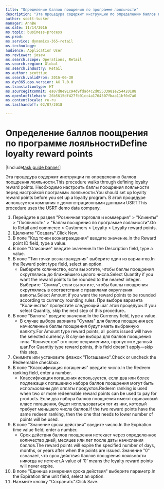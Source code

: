 ```yaml
--- 
title: "Определение баллов поощрения по программе лояльности"
description: "Эта процедура содержит инструкции по определению баллов поощрения лояльности."
author: scott-tucker
manager: AnnBe
ms.date: 11/14/2016
ms.topic: business-process
ms.prod: 
ms.service: dynamics-365-retail
ms.technology: 
audience: Application User
ms.reviewer: josaw
ms.search.scope: Operations, Retail
ms.search.region: Global
ms.search.industry: Retail
ms.author: scotttuc
ms.search.validFrom: 2016-06-30
ms.dyn365.ops.version: AX 7.0.0
ms.translationtype: HT
ms.sourcegitcommit: ea07d8e91c94d9fdad4c2d05533981e254420188
ms.openlocfilehash: 26b5615df427fb01cc4a1764507fbaa11bf0d7a0
ms.contentlocale: ru-ru
ms.lasthandoff: 02/07/2018

---
```

# <a name="define-loyalty-reward-points"></a><span data-ttu-id="c3ee0-103">Определение баллов поощрения по программе лояльности</span><span class="sxs-lookup"><span data-stu-id="c3ee0-103">Define loyalty reward points</span></span>

[!include[task guide banner](../includes/task-guide-banner.md)]

<span data-ttu-id="c3ee0-104">Эта процедура содержит инструкции по определению баллов поощрения лояльности.</span><span class="sxs-lookup"><span data-stu-id="c3ee0-104">This procedure walks through defining loyalty reward points.</span></span> <span data-ttu-id="c3ee0-105">Необходимо настроить баллы поощрения лояльности перед настройкой программы лояльности.</span><span class="sxs-lookup"><span data-stu-id="c3ee0-105">You should set up loyalty reward points before you set up a loyalty program.</span></span> <span data-ttu-id="c3ee0-106">В этой процедуре используется компания с демонстрационными данными USRT.</span><span class="sxs-lookup"><span data-stu-id="c3ee0-106">This procedure uses the USRT demo data company.</span></span>

1. <span data-ttu-id="c3ee0-107">Перейдите в раздел "Розничная торговля и коммерция" > "Клиенты" > "Лояльность" > "Баллы поощрения по программе лояльности".</span><span class="sxs-lookup"><span data-stu-id="c3ee0-107">Go to Retail and commerce > Customers > Loyalty > Loyalty reward points.</span></span>
2. <span data-ttu-id="c3ee0-108">Щелкните "Создать".</span><span class="sxs-lookup"><span data-stu-id="c3ee0-108">Click New.</span></span>
3. <span data-ttu-id="c3ee0-109">В поле "Код точки вознаграждения" введите значение.</span><span class="sxs-lookup"><span data-stu-id="c3ee0-109">In the Reward point ID field, type a value.</span></span>
4. <span data-ttu-id="c3ee0-110">В поле "Описание" введите значение.</span><span class="sxs-lookup"><span data-stu-id="c3ee0-110">In the Description field, type a value.</span></span>
5. <span data-ttu-id="c3ee0-111">В поле "Тип точки вознаграждения" выберите один из вариантов.</span><span class="sxs-lookup"><span data-stu-id="c3ee0-111">In the Reward point type field, select an option.</span></span>
    * <span data-ttu-id="c3ee0-112">Выберите количество, если вы хотите, чтобы баллы поощрения округлялись до ближайшего целого числа.</span><span class="sxs-lookup"><span data-stu-id="c3ee0-112">Select Quantity if you want the reward points to be rounded to the nearest integer.</span></span> <span data-ttu-id="c3ee0-113">Выберите "Сумма", если вы хотите, чтобы баллы поощрения округлялись в соответствии с правилами округления валюты.</span><span class="sxs-lookup"><span data-stu-id="c3ee0-113">Select Amount if you want the reward points to be rounded according to currency rounding rules.</span></span> <span data-ttu-id="c3ee0-114">При выборе варианта "Количество" пропустите следующий шаг этой процедуры.</span><span class="sxs-lookup"><span data-stu-id="c3ee0-114">If you select Quantity, skip the next step of this procedure..</span></span>  
6. <span data-ttu-id="c3ee0-115">В поле "Валюта" введите значение.</span><span class="sxs-lookup"><span data-stu-id="c3ee0-115">In the Currency field, type a value.</span></span>
    * <span data-ttu-id="c3ee0-116">В случае выбора варианта "Сумма" для баллов поощрения все начисленные баллы поощрения будут иметь выбранную валюту.</span><span class="sxs-lookup"><span data-stu-id="c3ee0-116">For Amount type reward points, all points issued will have the selected currency.</span></span> <span data-ttu-id="c3ee0-117">В случае выбора для баллов поощрения типа "Количество" это поле неприменимо, пропустите данный шаг.</span><span class="sxs-lookup"><span data-stu-id="c3ee0-117">For Quantity type reward points, this field doesn't apply—skip this step.</span></span>  
7. <span data-ttu-id="c3ee0-118">Снимите или установите флажок "Погашаемо".</span><span class="sxs-lookup"><span data-stu-id="c3ee0-118">Check or uncheck the Redeemable checkbox.</span></span>
8. <span data-ttu-id="c3ee0-119">В поле "Классификация погашения" введите число.</span><span class="sxs-lookup"><span data-stu-id="c3ee0-119">In the Redeem ranking field, enter a number.</span></span>
    * <span data-ttu-id="c3ee0-120">Классификация погашения используется, если два или более подлежащих погашению набора баллов поощрения могут быть использованы для оплаты продуктов.</span><span class="sxs-lookup"><span data-stu-id="c3ee0-120">Redeem ranking is used when two or more redeemable reward points can be used to pay for products.</span></span> <span data-ttu-id="c3ee0-121">Если два набора баллов поощрения имеют одинаковый класс погашения, будет использоваться тот из них, который требует меньшего числа баллов.</span><span class="sxs-lookup"><span data-stu-id="c3ee0-121">If the two reward points have the same redeem ranking, then the one that needs to lower number of points will be used.</span></span>  
9. <span data-ttu-id="c3ee0-122">В поле "Значение срока действия" введите число.</span><span class="sxs-lookup"><span data-stu-id="c3ee0-122">In the Expiration time value field, enter a number.</span></span>
    * <span data-ttu-id="c3ee0-123">Срок действия баллов поощрения истекает через определенное количество дней, месяцев или лет после даты начисления баллов.</span><span class="sxs-lookup"><span data-stu-id="c3ee0-123">The reward points will expire the specified number of days, months, or years after when the points are issued.</span></span> <span data-ttu-id="c3ee0-124">Значение "0" означает, что срок действия баллов поощрения лояльности никогда не истечет.</span><span class="sxs-lookup"><span data-stu-id="c3ee0-124">A value of ‘0’ means the loyalty reward points will never expire.</span></span>  
10. <span data-ttu-id="c3ee0-125">В поле "Единица измерения срока действия" выберите параметр.</span><span class="sxs-lookup"><span data-stu-id="c3ee0-125">In the Expiration time unit field, select an option.</span></span>
11. <span data-ttu-id="c3ee0-126">Нажмите кнопку "Сохранить".</span><span class="sxs-lookup"><span data-stu-id="c3ee0-126">Click Save.</span></span>


